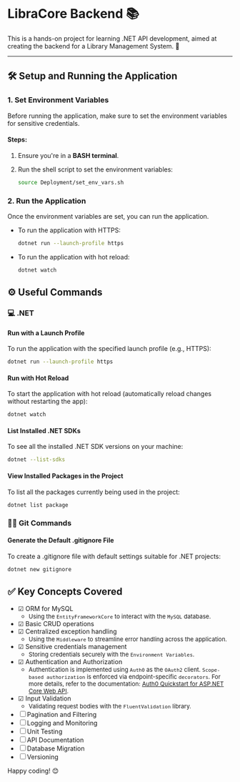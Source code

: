 # LibraCore Backend 📚

This is a hands-on project for learning .NET API development, aimed at creating the backend for a Library Management System. 🚀

---

## 🛠️ Setup and Running the Application

### 1. Set Environment Variables

Before running the application, make sure to set the environment variables for sensitive credentials.

#### Steps:

1. Ensure you're in a **BASH terminal**.

2. Run the shell script to set the environment variables:
   ```bash
   source Deployment/set_env_vars.sh
   ```

### 2. Run the Application
Once the environment variables are set, you can run the application.

- To run the application with HTTPS:
   ```bash
   dotnet run --launch-profile https
   ```
- To run the application with hot reload:
   ```bash
   dotnet watch
   ```

## ⚙️ Useful Commands

### 💻 .NET

#### Run with a Launch Profile

To run the application with the specified launch profile (e.g., HTTPS):

```bash
dotnet run --launch-profile https
```

#### Run with Hot Reload

To start the application with hot reload (automatically reload changes without restarting the app):

```bash
dotnet watch
```

#### List Installed .NET SDKs

To see all the installed .NET SDK versions on your machine:

```bash
dotnet --list-sdks
```

#### View Installed Packages in the Project

To list all the packages currently being used in the project:

```bash
dotnet list package
```

### 🧑‍💻 Git Commands

#### Generate the Default .gitignore File

To create a .gitignore file with default settings suitable for .NET projects:

```bash
dotnet new gitignore
```

## ✅ Key Concepts Covered
- ☑︎ ORM for MySQL
  - <span style="font-size:13px;">Using the `EntityFrameworkCore` to interact with the `MySQL` database.</span>
- ☑︎ Basic CRUD operations
- ☑︎ Centralized exception handling
  - <span style="font-size:13px;">Using the `Middleware` to streamline error handling across the application.</span>
- ☑︎ Sensitive credentials management
  - <span style="font-size:13px;">Storing credentials securely with the `Environment Variables`.</span>
- ☑︎ Authentication and Authorization
  - <span style="font-size:13px;">Authentication is implemented using `Auth0` as the `OAuth2` client. `Scope-based authorization` is enforced via endpoint-specific `decorators`. For more details, refer to the documentation: <a href="https://auth0.com/docs/quickstart/backend/aspnet-core-webapi/interactive?download=true">Auth0 Quickstart for ASP.NET Core Web API</a>.</span>
- ☑︎ Input Validation
  - <span style="font-size:13px;">Validating request bodies with the `FluentValidation` library.</span>
- ☐ Pagination and Filtering
- ☐ Logging and Monitoring
- ☐ Unit Testing
- ☐ API Documentation
- ☐ Database Migration
- ☐ Versioning

Happy coding! 😊